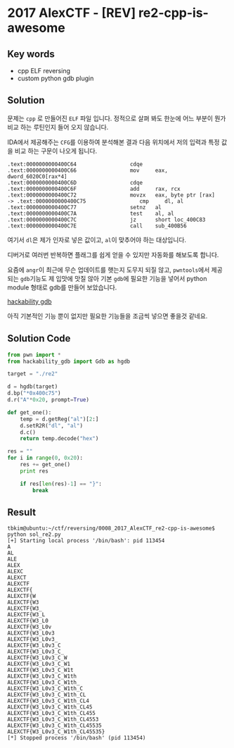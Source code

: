 # 2017 AlexCTF - [REV] re2-cpp-is-awesome

## Key words

- cpp ELF reversing
- custom python gdb plugin

## Solution

문제는 `cpp` 로 만들어진 `ELF` 파일 입니다. 정적으로 살펴 봐도 한눈에 어느 부분이 뭔가 비교 하는 루틴인지 들어 오지 않습니다.

IDA에서 제공해주는 `CFG`를 이용하여 분석해본 결과 다음 위치에서 저의 입력과 특정 값을 비교 하는 구문이 나오게 됩니다.

```
.text:0000000000400C64                 cdqe
.text:0000000000400C66                 mov     eax, dword_6020C0[rax*4]
.text:0000000000400C6D                 cdqe
.text:0000000000400C6F                 add     rax, rcx
.text:0000000000400C72                 movzx   eax, byte ptr [rax]
-> .text:0000000000400C75                 cmp     dl, al
.text:0000000000400C77                 setnz   al
.text:0000000000400C7A                 test    al, al
.text:0000000000400C7C                 jz      short loc_400C83
.text:0000000000400C7E                 call    sub_400B56
```

여기서 `dl`은 제가 인자로 넣은 값이고, `al`이 맞추어야 하는 대상입니다.

디버거로 여러번 반복하면 플래그를 쉽게 얻을 수 있지만 자동화를 해보도록 합니다.

요즘에 `angr`이 최근에 무슨 업데이트를 햇는지 도무지 되질 않고, `pwntools`에서 제공 되는 `gdb`기능도 제 입맛에 맛질 않아 기본 `gdb`에 필요한 기능을 넣어서 python module 형태로 gdb를 만들어 보았습니다.

[hackability gdb](https://github.com/ktb88/hackability_gdb)

아직 기본적인 기능 뿐이 없지만 필요한 기능들을 조금씩 넣으면 좋을것 같네요.

## Solution Code 

```python
from pwn import *
from hackability_gdb import Gdb as hgdb

target = "./re2"

d = hgdb(target)
d.bp("*0x400c75")
d.r("A"*0x20, prompt=True)

def get_one():
    temp = d.getReg("al")[2:]
    d.setR2R("dl", "al")
    d.c()
    return temp.decode("hex")

res = ""
for i in range(0, 0x20):
    res += get_one()
    print res

    if res[len(res)-1] == "}":
        break
```

## Result

```
tbkim@ubuntu:~/ctf/reversing/0008_2017_AlexCTF_re2-cpp-is-awesome$ python sol_re2.py 
[+] Starting local process '/bin/bash': pid 113454
A
AL
ALE
ALEX
ALEXC
ALEXCT
ALEXCTF
ALEXCTF{
ALEXCTF{W
ALEXCTF{W3
ALEXCTF{W3_
ALEXCTF{W3_L
ALEXCTF{W3_L0
ALEXCTF{W3_L0v
ALEXCTF{W3_L0v3
ALEXCTF{W3_L0v3_
ALEXCTF{W3_L0v3_C
ALEXCTF{W3_L0v3_C_
ALEXCTF{W3_L0v3_C_W
ALEXCTF{W3_L0v3_C_W1
ALEXCTF{W3_L0v3_C_W1t
ALEXCTF{W3_L0v3_C_W1th
ALEXCTF{W3_L0v3_C_W1th_
ALEXCTF{W3_L0v3_C_W1th_C
ALEXCTF{W3_L0v3_C_W1th_CL
ALEXCTF{W3_L0v3_C_W1th_CL4
ALEXCTF{W3_L0v3_C_W1th_CL45
ALEXCTF{W3_L0v3_C_W1th_CL455
ALEXCTF{W3_L0v3_C_W1th_CL4553
ALEXCTF{W3_L0v3_C_W1th_CL45535
ALEXCTF{W3_L0v3_C_W1th_CL45535}
[*] Stopped process '/bin/bash' (pid 113454)
```
